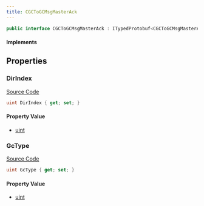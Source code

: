 ```yaml
---
title: CGCToGCMsgMasterAck
---
```


```csharp
public interface CGCToGCMsgMasterAck : ITypedProtobuf<CGCToGCMsgMasterAck>, INativeHandle
```

#### Implements

## Properties

### DirIndex

[Source Code](https://github.com/swiftly-solution/swiftlys2/blob/main/managed/src/SwiftlyS2.Generated/Protobufs/Interfaces/CGCToGCMsgMasterAck.cs#L13)

```csharp
uint DirIndex { get; set; }
```

#### Property Value

- [uint](https://learn.microsoft.com/dotnet/api/system.uint32)

### GcType

[Source Code](https://github.com/swiftly-solution/swiftlys2/blob/main/managed/src/SwiftlyS2.Generated/Protobufs/Interfaces/CGCToGCMsgMasterAck.cs#L16)

```csharp
uint GcType { get; set; }
```

#### Property Value

- [uint](https://learn.microsoft.com/dotnet/api/system.uint32)

